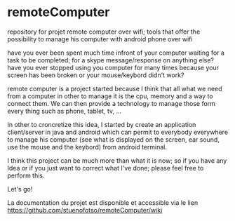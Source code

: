 remoteComputer
==============

repository for projet remote computer over wifi; tools that offer the possibility to manage his computer with android phone over wifi

have you ever been spent much time infront of your computer waiting for a task to be completed; for a skype message/response on anything else?
have you ever stopped using you computer for many times because your screen has been broken or your mouse/keybord didn't work?

remote computer is a project started because I think that all what we need from a computer in other to manage it is the cpu, memory and a way to connect them. We can then provide a technology to manage those form every thing such as phone, tablet, tv, ...

In other to croncretize this idea, I started by create an application client/server in java and android which can permit to everybody everywhere to manage his computer (see what is displayed on the screen, ear sound, use the mouse and the keybord) from android terminal.

I think this project can be much more than what it is now; so if you have any Idea or if you just want to correct what I've done; please feel free to perform this.

Let's go!


La documentation du projet est disponible et accessible via le lien 
https://github.com/stuenofotso/remoteComputer/wiki
